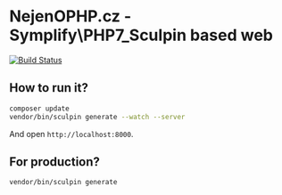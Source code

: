 # NejenOPHP.cz - Symplify\PHP7_Sculpin based web

[![Build Status](https://img.shields.io/travis/nejenophp/nejenophp.cz.svg?style=flat-square)](https://travis-ci.org/nejenophp/nejenophp.cz)


## How to run it?

```sh
composer update
vendor/bin/sculpin generate --watch --server 
```

And open `http://localhost:8000`.

## For production?

```sh
vendor/bin/sculpin generate
```
